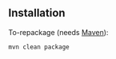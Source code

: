 ## Installation
To-repackage (needs [Maven](https://maven.apache.org/)):
```sh
mvn clean package
```
